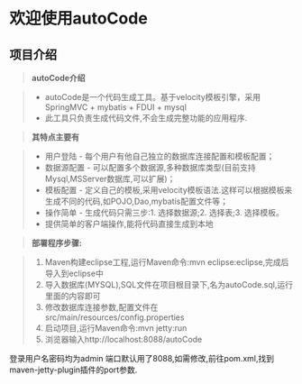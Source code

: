 欢迎使用autoCode
===================


项目介绍
-------------------
> **autoCode介绍**

> - autoCode是一个代码生成工具。基于velocity模板引擎，采用SpringMVC + mybatis + FDUI + mysql
> - 此工具只负责生成代码文件,不会生成完整功能的应用程序.

> **其特点主要有**

> - 用户登陆 - 每个用户有他自己独立的数据库连接配置和模板配置；
> - 数据源配置 - 可以配置多个数据源,多种数据库类型(目前支持Mysql,MSServer数据库,可以扩展)；
> - 模板配置 - 定义自己的模板,采用velocity模板语法.这样可以根据模板来生成不同的代码,如POJO,Dao,mybatis配置文件等；
> - 操作简单 - 生成代码只需三步:1. 选择数据源;2. 选择表;3. 选择模板。
> - 提供简单的客户端操作,能将代码直接生成到本地

> **部署程序步骤:**

> 1. Maven构建eclipse工程,运行Maven命令:mvn eclipse:eclipse,完成后导入到eclipse中
> 2. 导入数据库(MYSQL),SQL文件在项目根目录下,名为autoCode.sql,运行里面的内容即可
> 3. 修改数据库连接参数,配置文件在src/main/resources/config.properties
> 4. 启动项目,运行Maven命令:mvn jetty:run
> 5. 浏览器输入http://localhost:8088/autoCode

登录用户名密码均为admin
端口默认用了8088,如需修改,前往pom.xml,找到maven-jetty-plugin插件的port参数.
